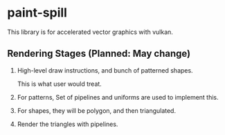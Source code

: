 # paint-spill

This library is for accelerated vector graphics with vulkan.

## Rendering Stages (Planned: May change)

1.  High-level draw instructions, and bunch of patterned shapes.

    This is what user would treat.

2.  For patterns, Set of pipelines and uniforms are used to implement this.

3.  For shapes, they will be polygon, and then triangulated.

4.  Render the triangles with pipelines.